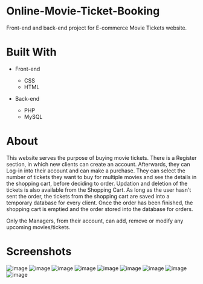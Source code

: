 # Online-Movie-Ticket-Booking
Front-end and back-end project for E-commerce Movie Tickets website.

# Built With
* Front-end
  * CSS
  * HTML

* Back-end
  * PHP
  * MySQL
 
 
# About
  This website serves the purpose of buying movie tickets. There is a Register section, in which new clients can create an account. Afterwards, they can Log-in into their account and can make a purchase. They can  select the number of tickets they want to buy for multiple movies and see the details in the shopping cart, before deciding to order. Updation and deletion of the tickets is also available from the Shopping Cart. As long as the user hasn't sent the order, the tickets from the shopping cart are saved into a temporary database for every client. Once the order has been finished, the shopping cart is emptied and the order stored into the database for orders.


  Only the Managers, from their account, can add, remove or modify any upcoming movies/tickets.
  
# Screenshots

![image](https://user-images.githubusercontent.com/74464853/221356006-55335d65-64fb-46ea-a994-46b07b90bd84.png)
![image](https://user-images.githubusercontent.com/74464853/221356036-8a469d69-0bba-4508-9ca8-13f46a0653c5.png)
![image](https://user-images.githubusercontent.com/74464853/221356066-4fbd1271-faa2-4cf3-8471-4c214ad3cabf.png)
![image](https://user-images.githubusercontent.com/74464853/221356074-50c71531-50d0-43b1-81b4-77b5de4e63b4.png)
![image](https://user-images.githubusercontent.com/74464853/221356095-78e1dd86-174c-4847-b85d-70e40e311bc6.png)
![image](https://user-images.githubusercontent.com/74464853/221356106-786e6ad2-9b8b-4e0c-9f00-230265001d6d.png)
![image](https://user-images.githubusercontent.com/74464853/221356122-8748ee0a-4d9b-4725-8267-99a9aaa5e5af.png)
![image](https://user-images.githubusercontent.com/74464853/221356136-d7462752-e66a-4717-ab09-6dfae8d302d9.png)
![image](https://user-images.githubusercontent.com/74464853/221356167-3490f4cf-ec69-41d6-9dfa-27399300fd25.png)
